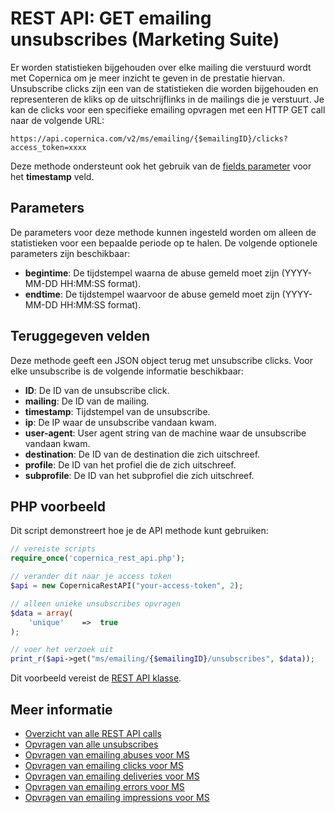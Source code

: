 # REST API: GET emailing unsubscribes (Marketing Suite)

Er worden statistieken bijgehouden over elke mailing die verstuurd wordt met 
Copernica om je meer inzicht te geven in de prestatie hiervan. Unsubscribe clicks zijn 
een van de statistieken die worden bijgehouden en representeren de kliks op de 
uitschrijflinks in de mailings die je verstuurt. Je kan de clicks voor 
een specifieke emailing opvragen met een HTTP GET call naar de volgende URL:

`https://api.copernica.com/v2/ms/emailing/{$emailingID}/clicks?access_token=xxxx`

Deze methode ondersteunt ook het gebruik van de [fields parameter](./rest-fields-parameter) 
voor het **timestamp** veld.

## Parameters

De parameters voor deze methode kunnen ingesteld worden om alleen de 
statistieken voor een bepaalde periode op te halen. De volgende optionele 
parameters zijn beschikbaar:

* **begintime**: De tijdstempel waarna de abuse gemeld moet zijn (YYYY-MM-DD HH:MM:SS format).
* **endtime**: De tijdstempel waarvoor de abuse gemeld moet zijn (YYYY-MM-DD HH:MM:SS format).

## Teruggegeven velden

Deze methode geeft een JSON object terug met unsubscribe clicks. Voor elke unsubscribe 
is de volgende informatie beschikbaar:

* **ID**: De ID van de unsubscribe click.  
* **mailing**: De ID van de mailing.
* **timestamp**: Tijdstempel van de unsubscribe.
* **ip**: De IP waar de unsubscribe vandaan kwam.
* **user-agent**: User agent string van de machine waar de unsubscribe vandaan kwam.
* **destination**: De ID van de destination die zich uitschreef.
* **profile**: De ID van het profiel die de zich uitschreef.
* **subprofile**: De ID van het subprofiel die zich uitschreef.

## PHP voorbeeld

Dit script demonstreert hoe je de API methode kunt gebruiken:

```php
// vereiste scripts
require_once('copernica_rest_api.php');

// verander dit naar je access token 
$api = new CopernicaRestAPI("your-access-token", 2);

// alleen unieke unsubscribes opvragen
$data = array(
    'unique'    =>  true
);

// voer het verzoek uit
print_r($api->get("ms/emailing/{$emailingID}/unsubscribes", $data));
```

Dit voorbeeld vereist de [REST API klasse](./rest-php).

## Meer informatie

* [Overzicht van alle REST API calls](./rest-api)
* [Opvragen van alle unsubscribes](./rest-get-ms-unsubscribes)
* [Opvragen van emailing abuses voor MS](./rest-get-ms-emailing-abuses)
* [Opvragen van emailing clicks voor MS](./rest-get-ms-emailing-clicks)
* [Opvragen van emailing deliveries voor MS](./rest-get-ms-emailing-deliveries)
* [Opvragen van emailing errors voor MS](./rest-get-ms-emailing-errors)
* [Opvragen van emailing impressions voor MS](./rest-get-ms-emailing-impressions)
